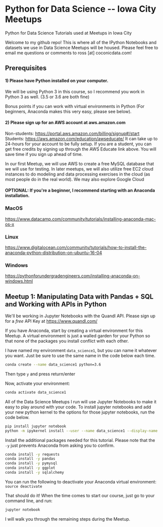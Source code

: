 # Python for Data Science -- Iowa City Meetups
Python for Data Science Tutorials used at Meetups in Iowa City

Welcome to my github repo! This is where all of the IPython Notebooks and datasets we use in Data Science Meetups will be housed. Please feel free to email me questions or comments to ross [at] coconicdata.com!

## Prerequisites
#### 1) Please have Python installed on your computer.
We will be using Python 3 in this course, so I recommend you work in Python 3 as well. (3.5 or 3.6 are both fine)

Bonus points if you can work with virtual environments in Python (For beginners, Anaconda makes this very easy, please see below).

#### 2) Please sign up for an AWS account at aws.amazon.com
Non-students: https://portal.aws.amazon.com/billing/signup#/start
Students: https://aws.amazon.com/education/awseducate/
It can take up to 24-hours for your account to be fully setup. If you are a student, you can get free credits by signing up through the AWS Educate link above. You will save time if you sign up ahead of time.

In our first Meetup, we will use AWS to create a free MySQL database that we will use for testing.  In later meetups, we will also utilize free EC2 cloud instances to do modeling and data processing exercises in the cloud (as most people do in the real world). We may also explore Google Cloud

#### OPTIONAL: If you're a beginner, I recommend starting with an Anaconda installation.
### MacOS
https://www.datacamp.com/community/tutorials/installing-anaconda-mac-os-x
### Linux
https://www.digitalocean.com/community/tutorials/how-to-install-the-anaconda-python-distribution-on-ubuntu-16-04
### Windows
https://pythonforundergradengineers.com/installing-anaconda-on-windows.html

## Meetup 1: Manipulating Data with Pandas + SQL and Working with APIs in Python
We'll be working in Jupyter Notebooks with the Quandl API. Please sign up for a *free* API Key at https://www.quandl.com/

If you have Anaconda, start by creating a virtual environment for this Meetup. 
A virtual environment is just a walled garden for your Python so that none of the packages you install conflict with each other.

I have named my environment `data_science1`, but you can name it whatever you want. Just be sure to use the same name in the code below each time.

```bash
conda create --name data_science1 python=3.6
```
Then type `y` and press return/enter

Now, activate your environment:

```bash
conda activate data_science1
```

All of the Data Science Meetups I run will use Jupyter Notebooks to make it easy to play around with your code.
To install jupyter notebooks and add your new python kernel to the options for those jupyter notebooks, run the code below.
```bash
pip install jupyter notebook
python -m ipykernel install --user --name data_science1 --display-name "Python 3.6 (data_science1)"
```
Install the additional packages needed for this tutorial. Please note that the `-y` just prevents Anaconda from asking you to confirm.
```bash
conda install -y requests
conda install -y pandas
conda install -y pymysql
conda install -y ggplot
conda install -y sqlalchemy
```
You can run the following to deactivate your Anaconda virtual environment: `source deactivate`

That should do it!
When the time comes to start our course, just go to your command line, and run:
```bash
jupyter notebook
```
I will walk you through the remaining steps during the Meetup.
